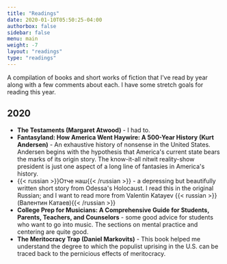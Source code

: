 ```yaml
---
title: "Readings"
date: 2020-01-10T05:50:25-04:00
authorbox: false
sidebar: false
menu: main
weight: -7
layout: "readings"
type: "readings"
---
```

A compilation of books and short works of fiction that I've read by year along with a few comments about each. I have some stretch goals for reading this year.

## 2020

- **The Testaments (Margaret Atwood)** - I had to.
- **Fantasyland: How America Went Haywire: A 500-Year History (Kurt Andersen)** - An exhaustive history of nonsense in the United States. Andersen begins with the hypothesis that America's current state bears the marks of its origin story. The know-it-all nitwit reality-show president is just one aspect of a long line of fantasies in America's history.
- {{< russian >}}Отче наш{{< /russian >}} - a depressing but beautifully written short story from Odessa's Holocaust. I read this in the original Russian; and I want to read more from Valentin Katayev {{< russian >}}(Валентин Катаев){{< /russian >}}
- **College Prep for Musicians: A Comprehensive Guide for Students, Parents, Teachers, and Counselors** - some good advice for students who want to go into music. The sections on mental practice and centering are quite good.
- **The Meritocracy Trap (Daniel Markovits)** - This book helped me understand the degree to which the populist uprising in the U.S. can be traced back to the pernicious effects of meritocracy. 
